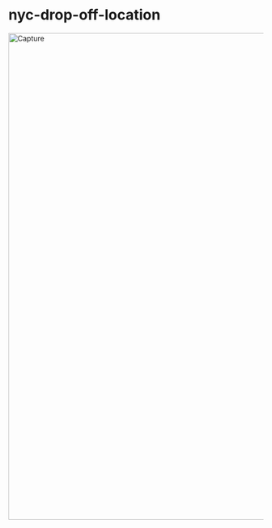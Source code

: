 # nyc-drop-off-location

<img width="960" alt="Capture" src="https://user-images.githubusercontent.com/52837649/104829459-0d59b200-5842-11eb-969b-51f29d575184.PNG">
